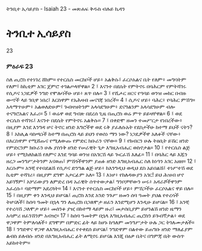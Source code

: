 ﻿
 ትንቢተ ኢሳይያስ - Isaiah 23 - መጽሐፍ ቅዱስ ብሉይ ኪዳን
# ትንቢተ ኢሳይያስ
23
### ምዕራፍ 23
ስለ ጢሮስ የተነገረ ሸክም። የተርሴስ መርከቦች ሆይ፥ አልቅሱ፤ ፈርሶአልና ቤት የለም፥ መግባትም የለም፤ ከኪቲም አገር ጀምሮ ተገልጦላቸዋል።
2 ፤ እናንተ በደሴት የምትኖሩ በባሕርም የምትሻገሩ የሲዶና ነጋዴዎች ንግድ የሞሉባችሁ ሆይ፥ ጸጥ በሉ።
3 ፤ የሺሖር ዘርና የዓባይ ወንዝ መከር በብዙ ውኆች ላይ ገቢዋ ነበረ፤ እርስዋም የአሕዛብ መናገጃ ነበረች።
4 ፤ ሲዶና ሆይ፥ ባሕር፥ የባሕር ምሽግ። አላማጥሁም፥ አልወለድሁም፤ ጐበዛዝትንም አላሳደግሁም፥ ደናግልንም አላሳደግሁም ብሎ ተናግሮአልና እፈሪ።
5 ፤ ወሬዋ ወደ ግብጽ በደረሰ ጊዜ በጢሮስ ወሬ ምጥ ይይዛቸዋል።
6 ፤ ወደ ተርሴስ ተሻገሩ፤ እናንተ በደሴት የምትኖሩ አልቅሱ።
7 ፤ በቀድሞ ዘመን ተመሥርታ የነበረችው፥ በዚያም እንደ እንግዳ ሆና ትኖር ዘንድ እግሮችዋ ወደ ሩቅ ያፈለሱአት የደስታችሁ ከተማ ይህች ናትን?
8 ፤ አክሊል ባስጫነች ከተማ በጢሮስ ላይ ይህን የወሰነ ማን ነው? ነጋዴዎችዋ አለቆች ናቸው፥ በእርስዋም የሚሸጡና የሚለውጡ የምድር ክቡራን ናቸው።
9 ፤ የክብርን ሁሉ ትዕቢት ይሽር ዘንድ የምድርንም ክቡራን ሁሉ ያስንቅ ዘንድ የሠራዊት ጌታ እግዚአብሔር ወስኖታል።
10 ፤ የተርሴስ ልጅ ሆይ፥ የሚከለክልሽ የለምና እንደ ዓባይ ወንዝ በአገርሽ ላይ ጐርፈሽ እለፊ።
11 ፤ በባሕር ላይ እጁን ዘረጋ መንግሥታትንም አናወጠ፤ ምሽጎችዋንም ያጠፉ ዘንድ እግዚአብሔር ስለ ከነዓን አገር አዘዘ።
12 ፤ እርሱም። አንቺ የተበደልሽ የሲዶና ድንግል ልጅ ሆይ፥ ከእንግዲህ ወዲህ ደስ አይበልሽ፤ ተነሥተሽ ወደ ኪቲም ተሻገሪ፥ በዚያም ደግሞ አታርፊም አለ።
13 ፤ እነሆ፥ የከለዳውያን አገር! ይህ ሕዝብ ሆኖ አይገኝም፤ አሦራውያን ለምድረ በዳ አራዊት ሰጥተውታል፤ ግንቦቻቸውን ሠሩ፥ አዳራሾችዋንም አፈረሱ፥ ባድማም አደረጓት።
14 ፤ እናንተ የተርሴስ መርከቦች ሆይ፥ ምሽጋችሁ ፈርሶአልና ዋይ በሉ።
15 ፤ በዚያም ቀን እንዲህ ይሆናል፤ ጢሮስ እንደ አንድ ንጉሥ ዘመን ሰባ ዓመት ያህል የተረሳች ትሆናለች፤ ከሰባ ዓመት በኋላ ግን ለጢሮስ በጋለሞታ ዘፈን እንደሚሆን እንዲሁ ይሆናል።
16 ፤ አንቺ የተረሳሽ ጋለሞታ ሆይ፥ መሰንቆ ያዢ በከተማ ላይም ዙሪ፤ መታሰቢያም ይሆንልሽ ዘንድ ዜማን አሳምሪ ዘፈንሽንም አብዢ።
17 ፤ ከሰባ ዓመትም በኋላ እግዚአብሔር ጢሮስን ይጐበኛታል፥ ወደ ዋጋዋም ትምለሳለች፥ ደግሞም በምድር ፊት ላይ ከሆኑ ከዓለም መንግሥታት ሁሉ ጋር ትገለሙታለች።
18 ፤ ንግድዋና ዋጋዋ ለእግዚአብሔር የተቀደሰ ይሆናል፤ ንግድዋም በልተው ይጠግቡ ዘንድ ማለፊያም ልብስ ይለብሱ ዘንድ በእግዚአብሔር ፊት ለሚኖሩ ይሆናል እንጂ በዕቃ ቤትና በግምጃ ቤት ውስጥ አይከተትም።

